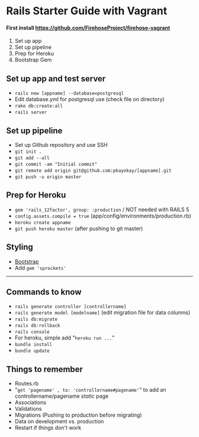 # Rails Starter Guide with Vagrant
#### First install https://github.com/FirehoseProject/firehose-vagrant
1. Set up app
2. Set up pipeline
3. Prep for Heroku
4. Bootstrap Gem


## Set up app and test server
* `rails new [appname] --database=postgresql`
* Edit database.yml for postgresql use (check file on directory)
* `rake db:create:all`
* `rails server`

## Set up pipeline
* Set up Github repository and use SSH
* `git init .`
* `git add --all`
* `git commit -am "Initial commit"`
* `git remote add origin git@github.com:pkayokay/[appname].git`
* `git push -u origin master`

## Prep for Heroku

* `gem 'rails_12factor', group: :production` / NOT needed with RAILS 5
* `config.assets.compile = true` (app/config/environments/production.rb)
* `heroku create appname`
* `git push heroku master` (after pushing to git master)

## Styling

* [Bootstrap](https://github.com/twbs/bootstrap-sass#a-ruby-on-rails)
* Add `gem 'sprockets'`

---


## Commands to know
* `rails generate controller [controllername]`
*  `rails generate model [modelname]` (edit migration file for data columns)
* `rails db:migrate`
* `rails db:rollback`
* `rails console`
* For heroku, simple add "`heroku run ...`"
* `bundle install`
* `bundle update`



## Things to remember
* Routes.rb
* "`get 'pagename' , to: 'controllername#pagename'`" to add an controllername/pagename _static_ page 
* Associations
* Validations
* Migrations (Pushing to production before migrating)
* Data on development vs. production
* Restart if things don't work

